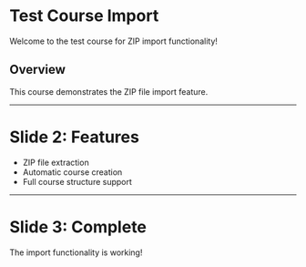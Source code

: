 # Test Course Import

Welcome to the test course for ZIP import functionality!

## Overview
This course demonstrates the ZIP file import feature.

---

# Slide 2: Features

- ZIP file extraction
- Automatic course creation
- Full course structure support

---

# Slide 3: Complete

The import functionality is working!